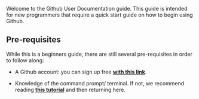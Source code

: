Welcome to the Github User Documentation guide. This guide is intended for new programmers that require a quick start guide on how to begin using Github.

## Pre-requisites 

While this is a beginners guide, there are still several pre-requisites in order to follow along:

- A Github account: you can sign up free [**with this link**](https://github.com/join).

- Knowledge of the command prompt/ terminal. If not, we recommend reading [**this tutorial**](https://support.apple.com/en-ca/guide/terminal/welcome/mac) and then returning here.

